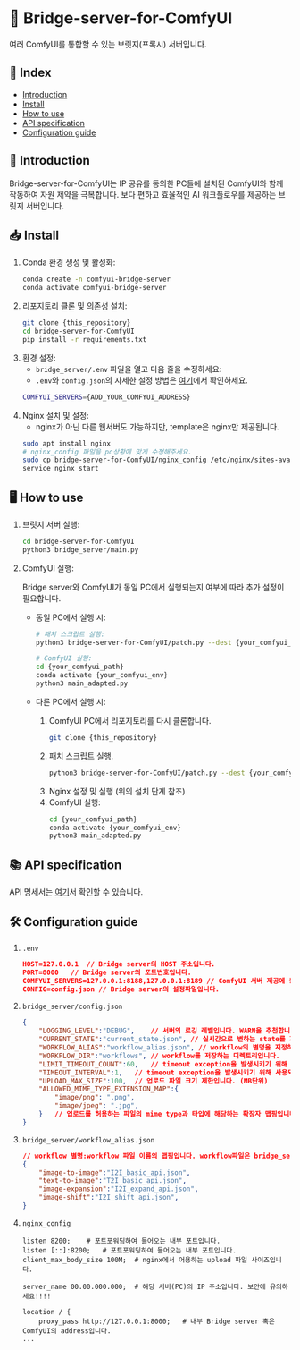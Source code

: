 # 🎨 Bridge-server-for-ComfyUI
여러 ComfyUI를 통합할 수 있는 브릿지(프록시) 서버입니다.

## 📌 Index

- [Introduction](#-introduction)
- [Install](#-install)
- [How to use](#-how-to-use)
- [API specification](#-api-specification)
- [Configuration guide](#-configuration-guide)

## 🚀 Introduction
Bridge-server-for-ComfyUI는 IP 공유를 동의한 PC들에 설치된 ComfyUI와 함께 작동하여 자원 제약을 극복합니다. 보다 편하고 효율적인 AI 워크플로우를 제공하는 브릿지 서버입니다.

## 📥 Install
1. Conda 환경 생성 및 활성화:
    ```bash
    conda create -n comfyui-bridge-server
    conda activate comfyui-bridge-server
    ```
2. 리포지토리 클론 및 의존성 설치:
    ```bash
    git clone {this_repository}
    cd bridge-server-for-ComfyUI
    pip install -r requirements.txt
    ```
3. 환경 설정:
    - `bridge_server/.env` 파일을 열고 다음 줄을 수정하세요:
    - `.env`와 `config.json`의 자세한 설정 방법은 [여기](#-configuration-guide)에서 확인하세요.
    ```bash
    COMFYUI_SERVERS={ADD_YOUR_COMFYUI_ADDRESS}
    ```
4. Nginx 설치 및 설정:
    - nginx가 아닌 다른 웹서버도 가능하지만, template은 nginx만 제공됩니다.
    ```bash
    sudo apt install nginx
    # nginx_config 파일을 pc상황에 맞게 수정해주세요.
    sudo cp bridge-server-for-ComfyUI/nginx_config /etc/nginx/sites-available/default
    service nginx start
    ```
## 🖥 How to use
1. 브릿지 서버 실행:
    ```bash
    cd bridge-server-for-ComfyUI
    python3 bridge_server/main.py
    ```
   
2. ComfyUI 실행:
    
    Bridge server와 ComfyUI가 동일 PC에서 실행되는지 여부에 따라 추가 설정이 필요합니다.

    - 동일 PC에서 실행 시:
        ```bash
        # 패치 스크립트 실행:
        python3 bridge-server-for-ComfyUI/patch.py --dest {your_comfyui_path}
        
        # ComfyUI 실행:
        cd {your_comfyui_path}
        conda activate {your_comfyui_env}
        python3 main_adapted.py
        ``````
    - 다른 PC에서 실행 시:
        
        1. ComfyUI PC에서 리포지토리를 다시 클론합니다.
            ```bash
            git clone {this_repository}
            ```
        2. 패치 스크립트 실행.
            ```bash
            python3 bridge-server-for-ComfyUI/patch.py --dest {your_comfyui_path}
            ```
        3. Nginx 설정 및 실행 (위의 설치 단계 참조)
        4. ComfyUI 실행:
            ```bash
            cd {your_comfyui_path}
            conda activate {your_comfyui_env}
            python3 main_adapted.py
            ```
## 📚 API specification
API 명세서는 [여기](bridge_server/README.md)서 확인할 수 있습니다.

## 🛠 Configuration guide
1. `.env`
    ```json
    HOST=127.0.0.1  // Bridge server의 HOST 주소입니다.
    PORT=8000   // Bridge server의 포트번호입니다.
    COMFYUI_SERVERS=127.0.0.1:8188,127.0.0.1:8189 // ComfyUI 서버 제공에 동의한 PC들의 IP와 포트번호입니다. ','로 구분하여 여러개 설정할 수 있습니다. 매우 민감한 정보니 보안에 유의하세요!!! 
    CONFIG=config.json // Bridge server의 설정파일입니다.
    ```
2. `bridge_server/config.json`
    ```json
    {   
        "LOGGING_LEVEL":"DEBUG",    // 서버의 로깅 레벨입니다. WARN을 추천합니다.
        "CURRENT_STATE":"current_state.json", // 실시간으로 변하는 state를 저장하는 파일입니다.
        "WORKFLOW_ALIAS":"workflow_alias.json", // workflow의 별명을 지정하는 파일입니다.
        "WORKFLOW_DIR":"workflows", // workflow를 저장하는 디렉토리입니다.
        "LIMIT_TIMEOUT_COUNT":60,   // timeout exception을 발생시키기 위해 사용되는 변수입니다.
        "TIMEOUT_INTERVAL":1,   // timeout exception을 발생시키기 위해 사용되는 변수입니다.(초단위)
        "UPLOAD_MAX_SIZE":100,  // 업로드 파일 크기 제한입니다. (MB단위)
        "ALLOWED_MIME_TYPE_EXTENSION_MAP":{
            "image/png": ".png",
            "image/jpeg": ".jpg",
        }   // 업로드를 허용하는 파일의 mime type과 타입에 해당하는 확장자 맵핑입니다. 설정된 타입의 파일만 업로드 가능합니다.
    }
    ```
3. `bridge_server/workflow_alias.json`
    ```json
    // workflow 별명:workflow 파일 이름의 맵핑입니다. workflow파일은 bridge_server/workflows에 저장되어야 합니다.
    {
        "image-to-image":"I2I_basic_api.json",
        "text-to-image":"T2I_basic_api.json",
        "image-expansion":"I2I_expand_api.json",
        "image-shift":"I2I_shift_api.json",
    }
    ```
4. `nginx_config`
    ```
    listen 8200;	# 포트포워딩하여 들어오는 내부 포트입니다.
    listen [::]:8200;	# 포트포워딩하여 들어오는 내부 포트입니다.
    client_max_body_size 100M;	# nginx에서 어용하는 upload 파일 사이즈입니다.

    server_name 00.00.000.000;	# 해당 서버(PC)의 IP 주소입니다. 보안에 유의하세요!!!!

    location / {
        proxy_pass http://127.0.0.1:8000;	# 내부 Bridge server 혹은 ComfyUI의 address입니다.
    ...
    ```